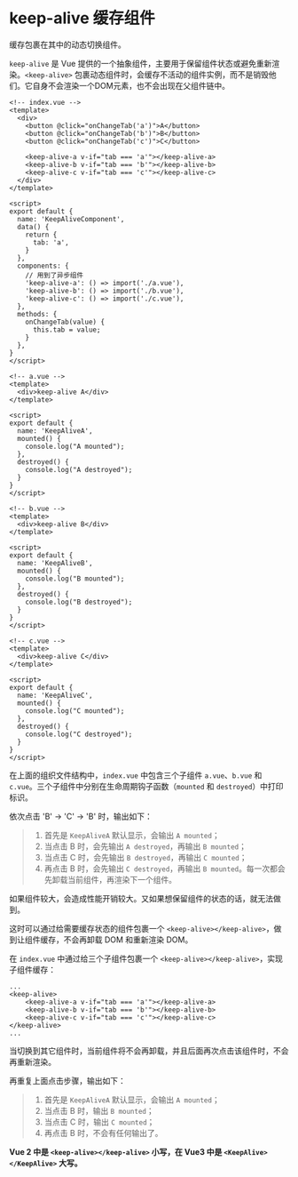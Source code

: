 # keep-alive 缓存组件

缓存包裹在其中的动态切换组件。

`keep-alive` 是 Vue 提供的一个抽象组件，主要用于保留组件状态或避免重新渲染。`<keep-alive>` 包裹动态组件时，会缓存不活动的组件实例，而不是销毁他们。它自身不会渲染一个DOM元素，也不会出现在父组件链中。

```vue
<!-- index.vue -->
<template>
  <div>
    <button @click="onChangeTab('a')">A</button>
    <button @click="onChangeTab('b')">B</button>
    <button @click="onChangeTab('c')">C</button>
    
    <keep-alive-a v-if="tab === 'a'"></keep-alive-a>
    <keep-alive-b v-if="tab === 'b'"></keep-alive-b>
    <keep-alive-c v-if="tab === 'c'"></keep-alive-c>
  </div>  
</template>

<script>
export default {
  name: 'KeepAliveComponent',
  data() {
    return {
      tab: 'a',
    }
  },
  components: {
    // 用到了异步组件
    'keep-alive-a': () => import('./a.vue'),
    'keep-alive-b': () => import('./b.vue'),
    'keep-alive-c': () => import('./c.vue'),
  },
  methods: {
    onChangeTab(value) {
      this.tab = value;
    }
  },
}
</script>
```

```vue
<!-- a.vue -->
<template>
  <div>keep-alive A</div>  
</template>

<script>
export default {
  name: 'KeepAliveA',
  mounted() {
    console.log("A mounted");
  },
  destroyed() {
    console.log("A destroyed");
  }
}
</script>
```

```vue
<!-- b.vue -->
<template>
  <div>keep-alive B</div>  
</template>

<script>
export default {
  name: 'KeepAliveB',
  mounted() {
    console.log("B mounted");
  },
  destroyed() {
    console.log("B destroyed");
  }
}
</script>
```

```vue
<!-- c.vue -->
<template>
  <div>keep-alive C</div>  
</template>

<script>
export default {
  name: 'KeepAliveC',
  mounted() {
    console.log("C mounted");
  },
  destroyed() {
    console.log("C destroyed");
  }
}
</script>
```

在上面的组织文件结构中，`index.vue` 中包含三个子组件 `a.vue`、`b.vue` 和 `c.vue`。三个子组件中分别在生命周期钩子函数（`mounted` 和 `destroyed`）中打印标识。

依次点击 'B' -> 'C' -> 'B' 时，输出如下：

> 1. 首先是 `KeepAliveA` 默认显示，会输出 `A mounted`；
> 2. 当点击 B 时，会先输出 `A destroyed`，再输出 `B mounted`；
> 3. 当点击 C 时，会先输出 `B destroyed`，再输出 `C mounted`；
> 4. 再点击 B 时，会先输出 `C destroyed`，再输出 `B mounted`。每一次都会先卸载当前组件，再渲染下一个组件。

如果组件较大，会造成性能开销较大。又如果想保留组件的状态的话，就无法做到。

这时可以通过给需要缓存状态的组件包裹一个 `<keep-alive></keep-alive>`，做到让组件缓存，不会再卸载 DOM 和重新渲染 DOM。

在 `index.vue` 中通过给三个子组件包裹一个 `<keep-alive></keep-alive>`，实现子组件缓存：

```vue
...
<keep-alive>
    <keep-alive-a v-if="tab === 'a'"></keep-alive-a>
    <keep-alive-b v-if="tab === 'b'"></keep-alive-b>
    <keep-alive-c v-if="tab === 'c'"></keep-alive-c>
</keep-alive>
...
```

当切换到其它组件时，当前组件将不会再卸载，并且后面再次点击该组件时，不会再重新渲染。

再重复上面点击步骤，输出如下：

> 1. 首先是 `KeepAliveA` 默认显示，会输出 `A mounted`；
> 2. 当点击 B 时，输出 `B mounted`；
> 3. 当点击 C 时，输出 `C mounted`；
> 4. 再点击 B 时，不会有任何输出了。

**Vue 2 中是 `<keep-alive></keep-alive>` 小写，在 Vue3 中是 `<KeepAlive></KeepAlive>` 大写。**


